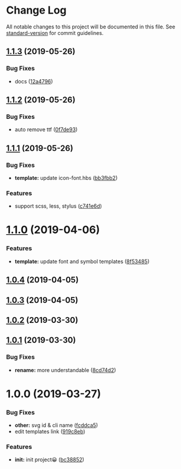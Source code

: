 # Change Log

All notable changes to this project will be documented in this file. See [standard-version](https://github.com/conventional-changelog/standard-version) for commit guidelines.

<a name="1.1.3"></a>
## [1.1.3](https://github.com/ixiaer/icon/compare/v1.1.2...v1.1.3) (2019-05-26)


### Bug Fixes

* docs ([12a4796](https://github.com/ixiaer/icon/commit/12a4796))



<a name="1.1.2"></a>
## [1.1.2](https://github.com/ixiaer/icon/compare/v1.1.1...v1.1.2) (2019-05-26)


### Bug Fixes

* auto remove ttf ([0f7de93](https://github.com/ixiaer/icon/commit/0f7de93))



<a name="1.1.1"></a>
## [1.1.1](https://github.com/ixiaer/icon/compare/v1.1.0...v1.1.1) (2019-05-26)


### Bug Fixes

* **template:** update icon-font.hbs ([bb3fbb2](https://github.com/ixiaer/icon/commit/bb3fbb2))


### Features

* support scss, less, stylus ([c741e6d](https://github.com/ixiaer/icon/commit/c741e6d))



<a name="1.1.0"></a>
# [1.1.0](https://github.com/ixiaer/icon/compare/v1.0.4...v1.1.0) (2019-04-06)


### Features

* **template:** update font and symbol templates ([8f53485](https://github.com/ixiaer/icon/commit/8f53485))



<a name="1.0.4"></a>
## [1.0.4](https://github.com/ixiaer/icon/compare/v1.0.3...v1.0.4) (2019-04-05)



<a name="1.0.3"></a>
## [1.0.3](https://github.com/ixiaer/icon/compare/v1.0.2...v1.0.3) (2019-04-05)



<a name="1.0.2"></a>
## [1.0.2](https://github.com/ixiaer/icon/compare/v1.0.1...v1.0.2) (2019-03-30)



<a name="1.0.1"></a>
## [1.0.1](https://github.com/ixiaer/icon/compare/v1.0.0...v1.0.1) (2019-03-30)


### Bug Fixes

* **rename:** more understandable ([8cd74d2](https://github.com/ixiaer/icon/commit/8cd74d2))



<a name="1.0.0"></a>
# 1.0.0 (2019-03-27)


### Bug Fixes

* **other:** svg id & cli name ([fcddca5](https://github.com/ixiaer/icon/commit/fcddca5))
* edit templates link ([919c8eb](https://github.com/ixiaer/icon/commit/919c8eb))


### Features

* **init:** init project😀 ([bc38852](https://github.com/ixiaer/icon/commit/bc38852))
